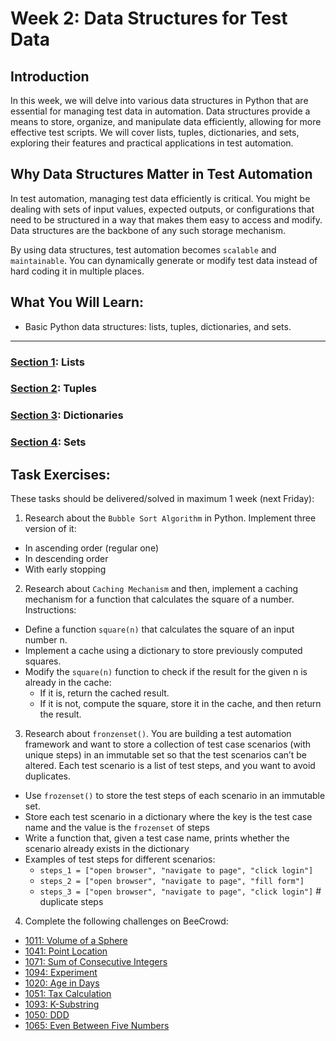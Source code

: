 # Week 2: Data Structures for Test Data

## Introduction

In this week, we will delve into various data structures in Python that are essential for managing test data in automation. Data structures provide a means to store, organize, and manipulate data efficiently, allowing for more effective test scripts. We will cover lists, tuples, dictionaries, and sets, exploring their features and practical applications in test automation.

## Why Data Structures Matter in Test Automation

In test automation, managing test data efficiently is critical. You might be dealing with sets of input values, expected outputs, or configurations that need to be structured in a way that makes them easy to access and modify. Data structures are the backbone of any such storage mechanism.

By using data structures, test automation becomes `scalable` and `maintainable`. You can dynamically generate or modify test data instead of hard coding it in multiple places.


## What You Will Learn:
- Basic Python data structures: lists, tuples, dictionaries, and sets.

---


### [Section 1](section01.md): Lists

### [Section 2](section02.md): Tuples

### [Section 3](section03.md): Dictionaries

### [Section 4](section04.md): Sets


## Task Exercises:

These tasks should be delivered/solved in maximum 1 week (next Friday):

1. Research about the `Bubble Sort Algorithm` in Python. Implement three version of it:
- In ascending order (regular one)
- In descending order
- With early stopping

2. Research about `Caching Mechanism` and then, implement a caching mechanism for a function that calculates the square of a number. Instructions:
- Define a function `square(n)` that calculates the square of an input number n.
- Implement a cache using a dictionary to store previously computed squares.
- Modify the `square(n)` function to check if the result for the given n is already in the cache:
  - If it is, return the cached result.
  - If it is not, compute the square, store it in the cache, and then return the result.

3. Research about `fronzenset()`. You are building a test automation framework and want to store a collection of test case scenarios (with unique steps) in an immutable set so that the test scenarios can’t be altered. Each test scenario is a list of test steps, and you want to avoid duplicates.
- Use `frozenset()` to store the test steps of each scenario in an immutable set.
- Store each test scenario in a dictionary where the key is the test case name and the value is the `frozenset` of steps
- Write a function that, given a test case name, prints whether the scenario already exists in the dictionary
- Examples of test steps for different scenarios:
  - `steps_1 = ["open browser", "navigate to page", "click login"]`
  - `steps_2 = ["open browser", "navigate to page", "fill form"]`
  - `steps_3 = ["open browser", "navigate to page", "click login"]`  # duplicate steps

4. Complete the following challenges on BeeCrowd:
- [1011: Volume of a Sphere](https://judge.beecrowd.com/en/problems/view/1011)
- [1041: Point Location](https://judge.beecrowd.com/en/problems/view/1041)
- [1071: Sum of Consecutive Integers](https://judge.beecrowd.com/en/problems/view/1071)
- [1094: Experiment](https://judge.beecrowd.com/en/problems/view/1094)
- [1020: Age in Days](https://judge.beecrowd.com/en/problems/view/1020)
- [1051: Tax Calculation](https://judge.beecrowd.com/en/problems/view/1051)
- [1093: K-Substring](https://judge.beecrowd.com/en/problems/view/1093)
- [1050: DDD](https://judge.beecrowd.com/en/problems/view/1050)
- [1065: Even Between Five Numbers](https://judge.beecrowd.com/en/problems/view/1065)
